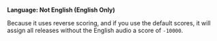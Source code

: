 <!-- markdownlint-disable MD041-->
**Language: Not English (English Only)**<br>

Because it uses reverse scoring, and if you use the default scores, it will assign all releases without the English audio a score of `-10000`.
<!-- markdownlint-enable MD041-->
